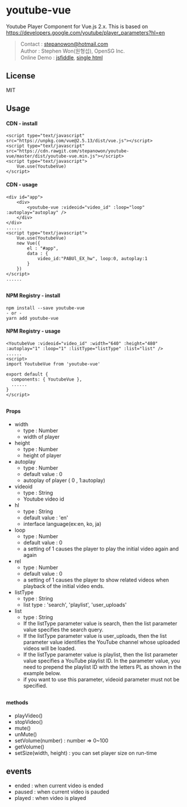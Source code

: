 
# youtube-vue 
Youtube Player Component for Vue.js 2.x.
This is based on https://developers.google.com/youtube/player_parameters?hl=en 

> Contact : stepanowon@hotmail.com   
> Author : Stephen Won(원형섭), OpenSG Inc.  
> Online Demo : [jsfiddle](https://jsfiddle.net/boj2h8h8), [single html](http://sample.bmaster.kro.kr/youtube-vue-sample.html)   
## License
MIT 
## Usage  
#### CDN - install
~~~
<script type="text/javascript" src="https://unpkg.com/vue@2.5.13/dist/vue.js"></script>
<script type="text/javascript" src="https://cdn.rawgit.com/stepanowon/youtube-vue/master/dist/youtube-vue.min.js"></script>
<script type="text/javascript">
    Vue.use(YoutubeVue)
</script>
~~~
#### CDN - usage
~~~
<div id="app">
    <div>
        <youtube-vue :videoid="video_id" :loop="loop" :autoplay="autoplay" />
    </div>
</div>
......
<script type="text/javascript">
    Vue.use(YoutubeVue)
    new Vue({
        el : "#app",
        data : {
            video_id:"PABUl_EX_hw", loop:0, autoplay:1
        }
    })
</script>
......
~~~
##
#### NPM Registry - install
~~~
npm install --save youtube-vue
- or -
yarn add youtube-vue
~~~

#### NPM Registry - usage
~~~
<YoutubeVue :videoid="video_id" :width="640" :height="480" :autoplay="1" :loop="1" :listType="listType" :list="list" />
......
<script>
import YoutubeVue from 'youtube-vue'

export default {
  components: { YoutubeVue },
  ......
}
</script>
~~~
##
#### Props
   * width
      - type : Number
      - width of player 
   * height 
     - type : Number
     - height of player
   * autoplay 
      - type : Number
      - default value : 0
      - autoplay of player ( 0 , 1:autoplay) 
   * videoid 
      - type : String 
      - Youtube video id
   * hl 
      - type : String
      - default value : 'en' 
      - interface language(ex:en, ko, ja)
   * loop
      - type : Number
      - default value : 0
      - a setting of 1 causes the player to play the initial video again and again
   * rel
      - type : Number
      - default value : 0
      - a setting of 1 causes the player to show related videos when playback of the initial video ends.
   * listType
	   - type : String
	   - list type : 'search', 'playlist', 'user_uploads'
   * list
      - type : String
      - If the listType parameter value is search, then the list parameter value specifies the search query.
      - If the listType parameter value is user_uploads, then the list parameter value identifies the YouTube channel whose uploaded videos will be loaded.
      - If the listType parameter value is playlist, then the list parameter value specifies a YouTube playlist ID. In the parameter value, you need to prepend the playlist ID with the letters PL as shown in the example below.
      - if you want to use this parameter, videoid parameter must not be specified. 
##
#### methods
  * playVideo()
  * stopVideo() 
  * mute()
  * unMute()
  * setVolume(number) : number => 0~100
  * getVolume() 
  * setSize(width, height) : you can set player size on run-time

## events
  * ended : when current video is ended
  * paused : when current video is pauded 
  * played : when video is played




